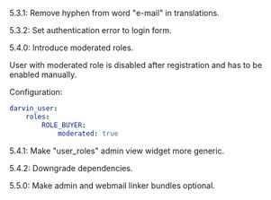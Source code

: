 5.3.1: Remove hyphen from word "e-mail" in translations.

5.3.2: Set authentication error to login form.

5.4.0: Introduce moderated roles.

User with moderated role is disabled after registration and has to be enabled manually.

Configuration:

```yaml
darvin_user:
    roles:
        ROLE_BUYER:
            moderated: true
```

5.4.1: Make "user_roles" admin view widget more generic.

5.4.2: Downgrade dependencies.

5.5.0: Make admin and webmail linker bundles optional.
